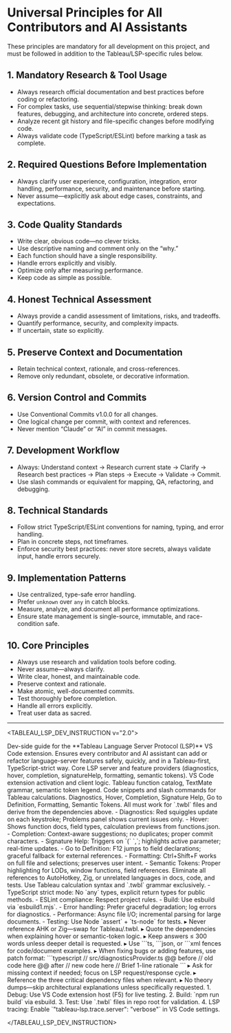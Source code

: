 # Universal Principles for All Contributors and AI Assistants

These principles are mandatory for all development on this project, and must be followed in addition to the Tableau/LSP-specific rules below.

## 1. Mandatory Research & Tool Usage
- Always research official documentation and best practices before coding or refactoring.
- For complex tasks, use sequential/stepwise thinking: break down features, debugging, and architecture into concrete, ordered steps.
- Analyze recent git history and file-specific changes before modifying code.
- Always validate code (TypeScript/ESLint) before marking a task as complete.

## 2. Required Questions Before Implementation
- Always clarify user experience, configuration, integration, error handling, performance, security, and maintenance before starting.
- Never assume—explicitly ask about edge cases, constraints, and expectations.

## 3. Code Quality Standards
- Write clear, obvious code—no clever tricks.
- Use descriptive naming and comment only on the “why.”
- Each function should have a single responsibility.
- Handle errors explicitly and visibly.
- Optimize only after measuring performance.
- Keep code as simple as possible.

## 4. Honest Technical Assessment
- Always provide a candid assessment of limitations, risks, and tradeoffs.
- Quantify performance, security, and complexity impacts.
- If uncertain, state so explicitly.

## 5. Preserve Context and Documentation
- Retain technical context, rationale, and cross-references.
- Remove only redundant, obsolete, or decorative information.

## 6. Version Control and Commits
- Use Conventional Commits v1.0.0 for all changes.
- One logical change per commit, with context and references.
- Never mention “Claude” or “AI” in commit messages.

## 7. Development Workflow
- Always: Understand context → Research current state → Clarify → Research best practices → Plan steps → Execute → Validate → Commit.
- Use slash commands or equivalent for mapping, QA, refactoring, and debugging.

## 8. Technical Standards
- Follow strict TypeScript/ESLint conventions for naming, typing, and error handling.
- Plan in concrete steps, not timeframes.
- Enforce security best practices: never store secrets, always validate input, handle errors securely.

## 9. Implementation Patterns
- Use centralized, type-safe error handling.
- Prefer `unknown` over `any` in catch blocks.
- Measure, analyze, and document all performance optimizations.
- Ensure state management is single-source, immutable, and race-condition safe.

## 10. Core Principles
- Always use research and validation tools before coding.
- Never assume—always clarify.
- Write clear, honest, and maintainable code.
- Preserve context and rationale.
- Make atomic, well-documented commits.
- Test thoroughly before completion.
- Handle all errors explicitly.
- Treat user data as sacred.

---

<TABLEAU_LSP_DEV_INSTRUCTION v="2.0">

<!-- ──  CORE PURPOSE ── -->
<purpose>
  Dev-side guide for the **Tableau Language Server Protocol (LSP)**
  VS Code extension.  
  Ensures every contributor and AI assistant can add or refactor language-server features
  safely, quickly, and in a Tableau-first, TypeScript-strict way.
</purpose>

<!-- ──  MANDATORY FILE DEPENDENCIES ── -->
<dependencies>
  <file src="syntaxes/functions.json"
        role="Single source-of-truth for Tableau function signatures, return types, docs.
              Hover & completion MUST read from this JSON." />
  <file src="syntaxes/twbl.tmLanguage.json"
        role="Authoritative TextMate grammar for .twbl syntax highlighting and semantic tokens." />
  <file src="syntaxes/twbl.d.twbl"
        role="Semantic token legend for LODs, window calculations, field types." />
</dependencies>

<!-- ──  FILE / FOLDER MAP ── -->
<code-map>
  <folder path="src/">
    Core LSP server and feature providers (diagnostics, hover, completion, signatureHelp, formatting, semantic tokens).
  </folder>
  <folder path="client/">
    VS Code extension activation and client logic.
  </folder>
  <folder path="syntaxes/">
    Tableau function catalog, TextMate grammar, semantic token legend.
  </folder>
  <folder path="snippets/">
    Code snippets and slash commands for Tableau calculations.
  </folder>
</code-map>

<!-- ──  MUST-WORK FEATURES ── -->
<features>
  Diagnostics, Hover, Completion, Signature Help, Go to Definition, Formatting, Semantic Tokens.
  All must work for `.twbl` files and derive from the dependencies above.
</features>

<!-- ──  "DONE" CHECKLIST ── -->
<done-checklist>
  - Diagnostics: Red squiggles update on each keystroke; Problems panel shows current issues only.
  - Hover: Shows function docs, field types, calculation previews from functions.json.
  - Completion: Context-aware suggestions; no duplicates; proper commit characters.
  - Signature Help: Triggers on `(` `,`; highlights active parameter; real-time updates.
  - Go to Definition: F12 jumps to field declarations; graceful fallback for external references.
  - Formatting: Ctrl+Shift+F works on full file and selections; preserves user intent.
  - Semantic Tokens: Proper highlighting for LODs, window functions, field references.
</done-checklist>

<!-- ──  LANGUAGE-SPECIFIC GUARANTEE ── -->
<tableau-only>
  <rule>
    Eliminate all references to AutoHotkey, Zig, or unrelated languages in docs, code, and tests.
    Use Tableau calculation syntax and `.twbl` grammar exclusively.
  </rule>
</tableau-only>

<!-- ──  CODING & BUILD CONVENTIONS ── -->
<conventions>
  - TypeScript strict mode: No `any` types, explicit return types for public methods.
  - ESLint compliance: Respect project rules.
  - Build: Use esbuild via `esbuild1.mjs`.
  - Error handling: Prefer graceful degradation; log errors for diagnostics.
  - Performance: Async file I/O; incremental parsing for large documents.
  - Testing: Use Node `assert` + `ts-node` for tests.
</conventions>

<!-- ──  AI INTERACTION RULES ── -->
<assistant-behavior>
  ▸ Never reference AHK or Zig—swap for Tableau/.twbl.
  ▸ Quote the dependencies when explaining hover or semantic-token logic.
  ▸ Keep answers ≤ 300 words unless deeper detail is requested.
  ▸ Use ```ts, ```json, or ```xml fences for code/document examples.
  ▸ When fixing bugs or adding features, use patch format:
    ```typescript
    // src/diagnosticsProvider.ts
    @@ before
    // old code here
    @@ after
    // new code here
    // Brief 1-line rationale
    ```
  ▸ Ask for missing context if needed; focus on LSP request/response cycle.
  ▸ Reference the three critical dependency files when relevant.
  ▸ No theory dumps—skip architectural explanations unless specifically requested.
</assistant-behavior>

<!-- ──  WORKFLOW ── -->
<workflow>
  1. Debug: Use VS Code extension host (F5) for live testing.
  2. Build: `npm run build` via esbuild.
  3. Test: Use `.twbl` files in repo root for validation.
  4. LSP tracing: Enable `"tableau-lsp.trace.server": "verbose"` in VS Code settings.
</workflow>

</TABLEAU_LSP_DEV_INSTRUCTION>
